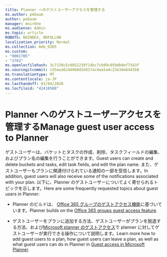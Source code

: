 ```yaml
---
title: Planner へのゲストユーザーアクセスを管理する
ms.author: pebaum
author: pebaum
manager: mnirkhe
ms.audience: Admin
ms.topic: article
ROBOTS: NOINDEX, NOFOLLOW
localization_priority: Normal
ms.collection: Adm_O365
ms.custom:
- "9001705"
- "3783"
ms.openlocfilehash: 3c7139c5c0852239f14bc7cb99c059db0ef7543f
ms.sourcegitcommit: c55eea624d960d2dd17ac4aa5a4c23e34e6443b8
ms.translationtype: MT
ms.contentlocale: ja-JP
ms.lasthandoff: 03/04/2020
ms.locfileid: "42410588"
---
```

# <a name="manage-guest-user-access-to-planner"></a><span data-ttu-id="67951-102">Planner へのゲストユーザーアクセスを管理する</span><span class="sxs-lookup"><span data-stu-id="67951-102">Manage guest user access to Planner</span></span>

<span data-ttu-id="67951-103">ゲストユーザーは、バケットとタスクの作成、削除、タスクフィールドの編集、およびプラン名の編集を行うことができます。</span><span class="sxs-lookup"><span data-stu-id="67951-103">Guest users can create and delete buckets and tasks, edit task fields, and edit the plan name.</span></span> <span data-ttu-id="67951-104">また、ゲストユーザーもプランに関連付けられている通知の一部を受信します。</span><span class="sxs-lookup"><span data-stu-id="67951-104">In addition, guest users will also receive some of the notifications associated with your plan.</span></span> <span data-ttu-id="67951-105">以下に、Planner のゲストユーザーについてよく寄せられるトピックを示します。</span><span class="sxs-lookup"><span data-stu-id="67951-105">Here are some frequently requested topics about guest users in Planner:</span></span>

- <span data-ttu-id="67951-106">Planner のビルドは、 [Office 365 グループのゲストアクセス機能](https://support.office.com/article/Adding-guests-to-Office-365-Groups-bfc7a840-868f-4fd6-a390-f347bf51aff6)に基づいています。</span><span class="sxs-lookup"><span data-stu-id="67951-106">Planner builds on the [Office 365 groups guest access feature](https://support.office.com/article/Adding-guests-to-Office-365-Groups-bfc7a840-868f-4fd6-a390-f347bf51aff6).</span></span> 

- <span data-ttu-id="67951-107">ゲストユーザーをプランに追加する方法、ゲストユーザーがプランを脱退する方法、および[Microsoft planner のゲストアクセス](https://support.office.com/article/Guest-access-in-Microsoft-Planner-cc5d7f96-dced-4da4-ab62-08c72d9759c6)で planner に対してゲストユーザーが実行できる操作について説明します。</span><span class="sxs-lookup"><span data-stu-id="67951-107">Learn more how to add guest users to a plan, how guest users can leave a plan, as well as what guest users can do in Planner in [Guest access in Microsoft Planner](https://support.office.com/article/Guest-access-in-Microsoft-Planner-cc5d7f96-dced-4da4-ab62-08c72d9759c6).</span></span>
